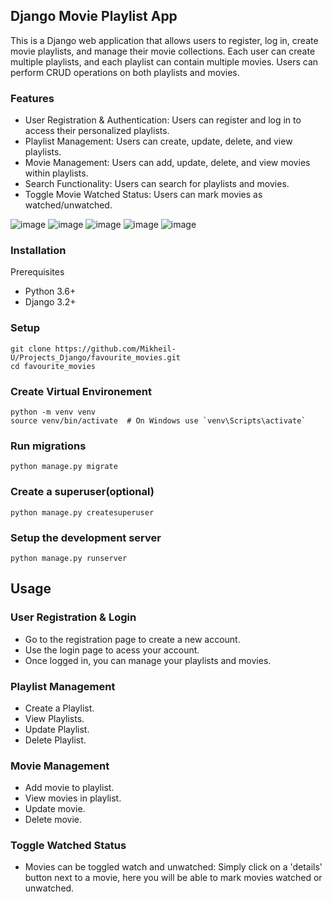 ## Django Movie Playlist App
This is a Django web application that allows users to register, log in, create movie playlists, and manage their movie collections. Each user can create multiple playlists, and each playlist can contain multiple movies. Users can perform CRUD operations on both playlists and movies.

### Features
* User Registration & Authentication: Users can register and log in to access their personalized playlists.
* Playlist Management: Users can create, update, delete, and view playlists.
* Movie Management: Users can add, update, delete, and view movies within playlists.
* Search Functionality: Users can search for playlists and movies.
* Toggle Movie Watched Status: Users can mark movies as watched/unwatched.

![image](https://github.com/user-attachments/assets/824cb282-ffeb-44de-86df-d276cd4911af)
![image](https://github.com/user-attachments/assets/c0ec814c-1236-4c4b-a413-4e964ce34d21)
![image](https://github.com/user-attachments/assets/0c621161-fc7a-4857-aa06-dbc79b163270)
![image](https://github.com/user-attachments/assets/1426648b-754a-4aa5-9972-82f721b2def4)
![image](https://github.com/user-attachments/assets/c464d6b2-8225-4833-b550-a37d85cb42a6)



### Installation
Prerequisites
* Python 3.6+
* Django 3.2+

### Setup
```
git clone https://github.com/Mikheil-U/Projects_Django/favourite_movies.git
cd favourite_movies
```
### Create Virtual Environement

```
python -m venv venv
source venv/bin/activate  # On Windows use `venv\Scripts\activate`
```
### Run migrations

```
python manage.py migrate
```

### Create a superuser(optional)

```
python manage.py createsuperuser
```

### Setup the development server

```
python manage.py runserver
```

## Usage
### User Registration & Login
* Go to the registration page to create a new account.
* Use the login page to acess your account.
* Once logged in, you can manage your playlists and movies.

### Playlist Management
* Create a Playlist.
* View Playlists.
* Update Playlist.
* Delete Playlist.

### Movie Management
* Add movie to playlist.
* View movies in playlist.
* Update movie.
* Delete movie.

### Toggle Watched Status
* Movies can be toggled watch and unwatched: Simply click on a 'details' button next to a movie, here you will be able to mark movies watched or unwatched. 
